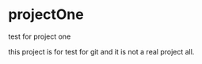 # projectOne
test for project one

this project is for test for git and it is not a real project all.
